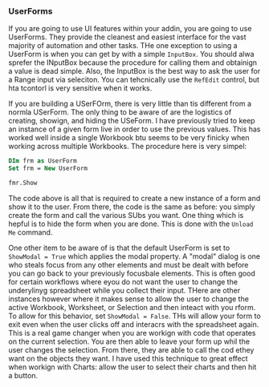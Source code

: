 ### UserForms

If you are going to use UI features within your addin, you are going to use UserForms. They provide the cleanest and easiest interface for the vast majority of automation and other tasks. THe one exception to using a UserForm is when you can get by with a simple `InputBox`. You should alwa sprefer the INputBox because the procedure for calling them and obtainign a value is dead simple. Also, the InputBox is the best way to ask the user for a Range input via seleciton. You can tehcnically use the `RefEdit` control, but hta tcontorl is very sensitive when it works.

If you are building a USerFOrm, there is very little than tis different from a normla USerForm. The only thing to be aware of are the logistics of creating, showign, and hiding the USeForm. I have previously tried to keep an instance of a given form live in order to use the previous values. This has worked well inside a single Workbook btu seems to be very finicky when working across multiple Workbooks. The procedure here is very simpel:

```vb
DIm frm as UserForm
Set frm = New UserForm

fmr.Show
```

The code above is all that is required to create a new instance of a form and show it to the user. From there, the code is the same as before: you simply create the form and call the various SUbs you want. One thing which is hepful is to hide the form when you are done. This is done with the `Unload Me` command.

One other item to be aware of is that the default UserForm is set to `ShowModal = True` which applies the modal property. A "modal" dialog is one who steals focus from any other elements and must be dealt with before you can go back to your previously focusbale elements. This is often good for certain workflows where eyou do not want the user to change the underylinyg spreadsheet while you collect their input. THere are other instances however where it makes sense to allow the user to change the active Workbook, Worksheet, or Selection and then inteact with you rform. To allow for this behavior, set `ShowModal = False`. THs will allow your form to exit even when the user clicks off and interacrs with the spreadsheet again. This is a real game changer when you are workign with code that operates on the current selection. You are then able to leave your form up whil the user changes the selection. From there, they are able to call the cod ethey want on the objects they want. I have used this technique to great effect when workign with Charts: allow the user to select their charts and then hit a button.
